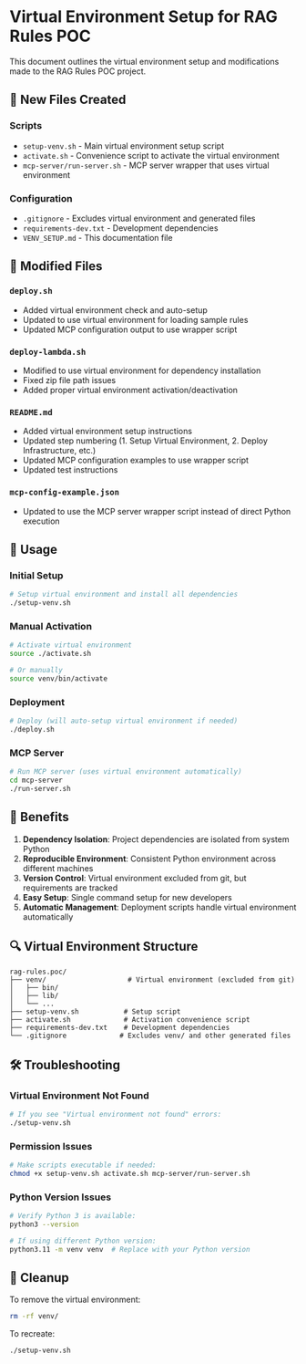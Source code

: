 # Virtual Environment Setup for RAG Rules POC

This document outlines the virtual environment setup and modifications made to the RAG Rules POC project.

## 🔧 New Files Created

### Scripts
- `setup-venv.sh` - Main virtual environment setup script
- `activate.sh` - Convenience script to activate the virtual environment
- `mcp-server/run-server.sh` - MCP server wrapper that uses virtual environment

### Configuration
- `.gitignore` - Excludes virtual environment and generated files
- `requirements-dev.txt` - Development dependencies
- `VENV_SETUP.md` - This documentation file

## 📝 Modified Files

### `deploy.sh`
- Added virtual environment check and auto-setup
- Updated to use virtual environment for loading sample rules
- Updated MCP configuration output to use wrapper script

### `deploy-lambda.sh`
- Modified to use virtual environment for dependency installation
- Fixed zip file path issues
- Added proper virtual environment activation/deactivation

### `README.md`
- Added virtual environment setup instructions
- Updated step numbering (1. Setup Virtual Environment, 2. Deploy Infrastructure, etc.)
- Updated MCP configuration examples to use wrapper script
- Updated test instructions

### `mcp-config-example.json`
- Updated to use the MCP server wrapper script instead of direct Python execution

## 🚀 Usage

### Initial Setup
```bash
# Setup virtual environment and install all dependencies
./setup-venv.sh
```

### Manual Activation
```bash
# Activate virtual environment
source ./activate.sh

# Or manually
source venv/bin/activate
```

### Deployment
```bash
# Deploy (will auto-setup virtual environment if needed)
./deploy.sh
```

### MCP Server
```bash
# Run MCP server (uses virtual environment automatically)
cd mcp-server
./run-server.sh
```

## 🎯 Benefits

1. **Dependency Isolation**: Project dependencies are isolated from system Python
2. **Reproducible Environment**: Consistent Python environment across different machines
3. **Version Control**: Virtual environment excluded from git, but requirements are tracked
4. **Easy Setup**: Single command setup for new developers
5. **Automatic Management**: Deployment scripts handle virtual environment automatically

## 🔍 Virtual Environment Structure

```
rag-rules.poc/
├── venv/                    # Virtual environment (excluded from git)
│   ├── bin/
│   ├── lib/
│   └── ...
├── setup-venv.sh           # Setup script
├── activate.sh             # Activation convenience script
├── requirements-dev.txt    # Development dependencies
└── .gitignore             # Excludes venv/ and other generated files
```

## 🛠️ Troubleshooting

### Virtual Environment Not Found
```bash
# If you see "Virtual environment not found" errors:
./setup-venv.sh
```

### Permission Issues
```bash
# Make scripts executable if needed:
chmod +x setup-venv.sh activate.sh mcp-server/run-server.sh
```

### Python Version Issues
```bash
# Verify Python 3 is available:
python3 --version

# If using different Python version:
python3.11 -m venv venv  # Replace with your Python version
```

## 🧹 Cleanup

To remove the virtual environment:
```bash
rm -rf venv/
```

To recreate:
```bash
./setup-venv.sh
```
